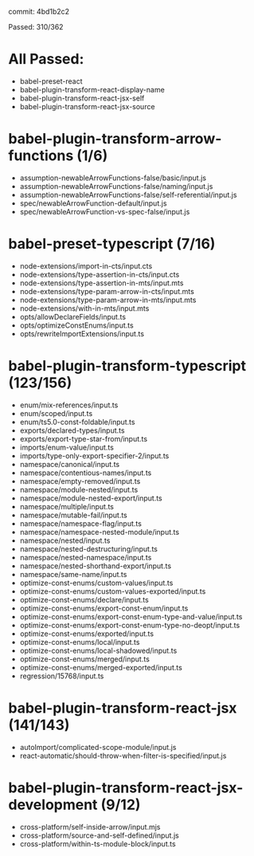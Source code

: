 commit: 4bd1b2c2

Passed: 310/362

# All Passed:
* babel-preset-react
* babel-plugin-transform-react-display-name
* babel-plugin-transform-react-jsx-self
* babel-plugin-transform-react-jsx-source


# babel-plugin-transform-arrow-functions (1/6)
* assumption-newableArrowFunctions-false/basic/input.js
* assumption-newableArrowFunctions-false/naming/input.js
* assumption-newableArrowFunctions-false/self-referential/input.js
* spec/newableArrowFunction-default/input.js
* spec/newableArrowFunction-vs-spec-false/input.js

# babel-preset-typescript (7/16)
* node-extensions/import-in-cts/input.cts
* node-extensions/type-assertion-in-cts/input.cts
* node-extensions/type-assertion-in-mts/input.mts
* node-extensions/type-param-arrow-in-cts/input.mts
* node-extensions/type-param-arrow-in-mts/input.mts
* node-extensions/with-in-mts/input.mts
* opts/allowDeclareFields/input.ts
* opts/optimizeConstEnums/input.ts
* opts/rewriteImportExtensions/input.ts

# babel-plugin-transform-typescript (123/156)
* enum/mix-references/input.ts
* enum/scoped/input.ts
* enum/ts5.0-const-foldable/input.ts
* exports/declared-types/input.ts
* exports/export-type-star-from/input.ts
* imports/enum-value/input.ts
* imports/type-only-export-specifier-2/input.ts
* namespace/canonical/input.ts
* namespace/contentious-names/input.ts
* namespace/empty-removed/input.ts
* namespace/module-nested/input.ts
* namespace/module-nested-export/input.ts
* namespace/multiple/input.ts
* namespace/mutable-fail/input.ts
* namespace/namespace-flag/input.ts
* namespace/namespace-nested-module/input.ts
* namespace/nested/input.ts
* namespace/nested-destructuring/input.ts
* namespace/nested-namespace/input.ts
* namespace/nested-shorthand-export/input.ts
* namespace/same-name/input.ts
* optimize-const-enums/custom-values/input.ts
* optimize-const-enums/custom-values-exported/input.ts
* optimize-const-enums/declare/input.ts
* optimize-const-enums/export-const-enum/input.ts
* optimize-const-enums/export-const-enum-type-and-value/input.ts
* optimize-const-enums/export-const-enum-type-no-deopt/input.ts
* optimize-const-enums/exported/input.ts
* optimize-const-enums/local/input.ts
* optimize-const-enums/local-shadowed/input.ts
* optimize-const-enums/merged/input.ts
* optimize-const-enums/merged-exported/input.ts
* regression/15768/input.ts

# babel-plugin-transform-react-jsx (141/143)
* autoImport/complicated-scope-module/input.js
* react-automatic/should-throw-when-filter-is-specified/input.js

# babel-plugin-transform-react-jsx-development (9/12)
* cross-platform/self-inside-arrow/input.mjs
* cross-platform/source-and-self-defined/input.js
* cross-platform/within-ts-module-block/input.ts


